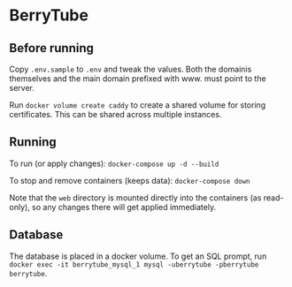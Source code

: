 BerryTube
=========

Before running
--------------

Copy `.env.sample` to `.env` and tweak the values. Both the domainis themselves and the main domain prefixed with www. must point to the server.

Run `docker volume create caddy` to create a shared volume for storing certificates. This can be shared across multiple instances.


Running
-------

To run (or apply changes): `docker-compose up -d --build`

To stop and remove containers (keeps data): `docker-compose down`

Note that the `web` directory is mounted directly into the containers (as read-only), so any changes there will get applied immediately.


Database
--------

The database is placed in a docker volume. To get an SQL prompt, run `docker exec -it berrytube_mysql_1 mysql -uberrytube -pberrytube berrytube`.
